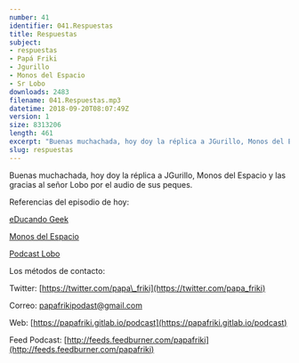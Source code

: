 ```yaml
---
number: 41
identifier: 041.Respuestas
title: Respuestas
subject:
- respuestas
- Papá Friki
- Jgurillo
- Monos del Espacio
- Sr Lobo
downloads: 2483
filename: 041.Respuestas.mp3
datetime: 2018-09-20T08:07:49Z
version: 1
size: 8313206
length: 461
excerpt: "Buenas muchachada, hoy doy la réplica a JGurillo, Monos del Espacio y las gracias al señor Lobo por el audio de sus peques.  \n\nReferencias del episodio de hoy:\n\n[eDucando Geek](https://educandogeek.github.io/)  \n\n[Monos del Espacio](http://www.ivoox.com/p_sq_f1148042_1.html)\n\n[Podcast Lobo](https://itunes.apple.com/es/podcast/lobo/id1260166820?l=en&mt=2&i=1000419245585)\n\nLos métodos de contacto:\n\nTwitter: [https://twitter.com/papa\\_friki](https://twitter.com/papa_friki)\n\nCorreo: [papafrikipodast@gmail.com](https://archive.org/details/papafrikipodast@gmail.com)\n\nWeb: [https://papafriki.gitlab.io/podcast](https://papafriki.gitlab.io/podcast)\n\nFeed Podcast: [http://feeds.feedburner.com/papafriki](http://feeds.feedburner.com/papafriki)"
slug: respuestas
---
```

Buenas muchachada, hoy doy la réplica a JGurillo, Monos del Espacio y las gracias al señor Lobo por el audio de sus peques.

Referencias del episodio de hoy:

[eDucando Geek](https://educandogeek.github.io/)

[Monos del Espacio](http://www.ivoox.com/p_sq_f1148042_1.html)

[Podcast Lobo](https://itunes.apple.com/es/podcast/lobo/id1260166820?l=en&mt=2&i=1000419245585)

Los métodos de contacto:

Twitter: [https://twitter.com/papa\_friki](https://twitter.com/papa_friki)

Correo: [papafrikipodast@gmail.com](https://archive.org/details/papafrikipodast@gmail.com)

Web: [https://papafriki.gitlab.io/podcast](https://papafriki.gitlab.io/podcast)

Feed Podcast: [http://feeds.feedburner.com/papafriki](http://feeds.feedburner.com/papafriki)